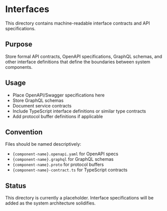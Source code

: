 # Interfaces

This directory contains machine-readable interface contracts and API specifications.

## Purpose

Store formal API contracts, OpenAPI specifications, GraphQL schemas, and other interface definitions that define the boundaries between system components.

## Usage

- Place OpenAPI/Swagger specifications here
- Store GraphQL schemas
- Document service contracts
- Include TypeScript interface definitions or similar type contracts
- Add protocol buffer definitions if applicable

## Convention

Files should be named descriptively:
- `{component-name}.openapi.yaml` for OpenAPI specs
- `{component-name}.graphql` for GraphQL schemas
- `{component-name}.proto` for protocol buffers
- `{component-name}-contract.ts` for TypeScript contracts

## Status

This directory is currently a placeholder. Interface specifications will be added as the system architecture solidifies.
